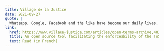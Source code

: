 ```yaml
---
title: Village de la Justice
date: 2021-09-27
quote: | 
  Whatsapp, Google, Facebook and the like have become our daily lives. We spend our time on them, and yet we don't know them. At least not legally speaking. To do so, we should take the time to read their Terms of Use, but even more so, to re-read them as their changes are frequent and far from trivial for users, and as these ToS say a lot about the service offered. Open Terms Archive was created to remedy this lack of knowledge, which contributes to the imbalance of power between digital giants and users.
link: 
  href: https://www.village-justice.com/articles/open-terms-archive,40252.html
  title: An open source tool facilitating the enforceability of the ToS of digital giants.
  text: Read (in French)
---
```

